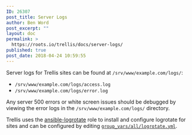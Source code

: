 ```yaml
---
ID: 26307
post_title: Server Logs
author: Ben Word
post_excerpt: ""
layout: doc
permalink: >
  https://roots.io/trellis/docs/server-logs/
published: true
post_date: 2018-04-24 10:59:55
---
```

Server logs for Trellis sites can be found at `/srv/www/example.com/logs/`:

* `/srv/www/example.com/logs/access.log`
* `/srv/www/example.com/logs/error.log`

Any server 500 errors or white screen issues should be debugged by viewing the error logs in the `/srv/www/example.com/logs/` directory. 

Trellis uses the [ansible-logrotate](https://github.com/nickhammond/ansible-logrotate) role to install and configure logrotate for sites and can be configured by editing [`group_vars/all/logrotate.yml`](https://github.com/roots/trellis/blob/master/group_vars/all/logrotate.yml).